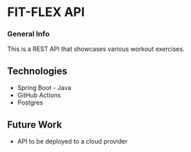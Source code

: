 # FIT-FLEX API

### General Info
This is a REST API that showcases various workout exercises.

## Technologies
+ Spring Boot - Java
+ GitHub Actions
+ Postgres

## Future Work
+ API to be deployed to a cloud provider